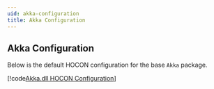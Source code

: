 ```yaml
---
uid: akka-configuration
title: Akka Configuration
---
```


## Akka Configuration
Below is the default HOCON configuration for the base `Akka` package.

[!code[Akka.dll HOCON Configuration](../../../src/core/Akka/Configuration/Pigeon.conf)]